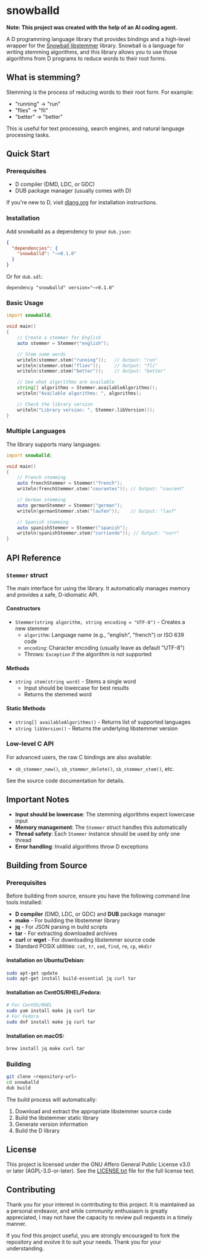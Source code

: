 # snowballd

**Note: This project was created with the help of an AI coding agent.**

A D programming language library that provides bindings and a high-level wrapper for
the [Snowball libstemmer](https://snowballstem.org/) library. Snowball is a language for writing stemming algorithms,
and this library allows you to use those algorithms from D programs to reduce words to their root forms.

## What is stemming?

Stemming is the process of reducing words to their root form. For example:

- "running" → "run"
- "flies" → "fli"
- "better" → "better"

This is useful for text processing, search engines, and natural language processing tasks.

## Quick Start

### Prerequisites

- D compiler (DMD, LDC, or GDC)
- DUB package manager (usually comes with D)

If you're new to D, visit [dlang.org](https://dlang.org) for installation instructions.

### Installation

Add snowballd as a dependency to your `dub.json`:

```json
{
  "dependencies": {
    "snowballd": "~>0.1.0"
  }
}
```

Or for `dub.sdl`:

```sdl
dependency "snowballd" version="~>0.1.0"
```

### Basic Usage

```d
import snowballd;

void main()
{
    // Create a stemmer for English
    auto stemmer = Stemmer("english");

    // Stem some words
    writeln(stemmer.stem("running"));   // Output: "run"
    writeln(stemmer.stem("flies"));     // Output: "fli"
    writeln(stemmer.stem("better"));    // Output: "better"

    // See what algorithms are available
    string[] algorithms = Stemmer.availableAlgorithms();
    writeln("Available algorithms: ", algorithms);

    // Check the library version
    writeln("Library version: ", Stemmer.libVersion());
}
```

### Multiple Languages

The library supports many languages:

```d
import snowballd;

void main()
{
    // French stemming
    auto frenchStemmer = Stemmer("french");
    writeln(frenchStemmer.stem("courantes")); // Output: "courant"

    // German stemming  
    auto germanStemmer = Stemmer("german");
    writeln(germanStemmer.stem("laufen"));    // Output: "lauf"

    // Spanish stemming
    auto spanishStemmer = Stemmer("spanish");
    writeln(spanishStemmer.stem("corriendo")); // Output: "corr"
}
```

## API Reference

### `Stemmer` struct

The main interface for using the library. It automatically manages memory and provides a safe, D-idiomatic API.

#### Constructors

- `Stemmer(string algorithm, string encoding = "UTF-8")` - Creates a new stemmer
    - `algorithm`: Language name (e.g., "english", "french") or ISO 639 code
    - `encoding`: Character encoding (usually leave as default "UTF-8")
    - Throws: `Exception` if the algorithm is not supported

#### Methods

- `string stem(string word)` - Stems a single word
    - Input should be lowercase for best results
    - Returns the stemmed word

#### Static Methods

- `string[] availableAlgorithms()` - Returns list of supported languages
- `string libVersion()` - Returns the underlying libstemmer version

### Low-level C API

For advanced users, the raw C bindings are also available:

- `sb_stemmer_new()`, `sb_stemmer_delete()`, `sb_stemmer_stem()`, etc.

See the source code documentation for details.

## Important Notes

- **Input should be lowercase**: The stemming algorithms expect lowercase input
- **Memory management**: The `Stemmer` struct handles this automatically
- **Thread safety**: Each `Stemmer` instance should be used by only one thread
- **Error handling**: Invalid algorithms throw D exceptions

## Building from Source

### Prerequisites

Before building from source, ensure you have the following command line tools installed:

- **D compiler** (DMD, LDC, or GDC) and **DUB** package manager
- **make** - For building the libstemmer library
- **jq** - For JSON parsing in build scripts
- **tar** - For extracting downloaded archives
- **curl** or **wget** - For downloading libstemmer source code
- Standard POSIX utilities: `cat`, `tr`, `sed`, `find`, `rm`, `cp`, `mkdir`

#### Installation on Ubuntu/Debian:
```bash
sudo apt-get update
sudo apt-get install build-essential jq curl tar
```

#### Installation on CentOS/RHEL/Fedora:
```bash
# For CentOS/RHEL
sudo yum install make jq curl tar
# For Fedora
sudo dnf install make jq curl tar
```

#### Installation on macOS:
```bash
brew install jq make curl tar
```

### Building

```bash
git clone <repository-url>
cd snowballd
dub build
```

The build process will automatically:
1. Download and extract the appropriate libstemmer source code
2. Build the libstemmer static library
3. Generate version information
4. Build the D library

## License

This project is licensed under the GNU Affero General Public License v3.0 or later (AGPL-3.0-or-later). See
the [LICENSE.txt](LICENSE.txt) file for the full license text.

## Contributing

Thank you for your interest in contributing to this project. It is maintained as a personal endeavor, and while
community enthusiasm is greatly appreciated, I may not have the capacity to review pull requests in a timely manner.

If you find this project useful, you are strongly encouraged to fork the repository and evolve it to suit your
needs. Thank you for your understanding.
